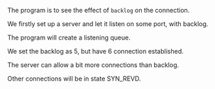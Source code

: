 The program is to see the effect of `backlog` on the connection.

We firstly set up a server and let it listen on some port, with backlog.

The program will create a listening queue. 

We set the backlog as 5, but have 6 connection established.

The server can allow a bit more connections than backlog.

Other connections will be in state SYN_REVD.
